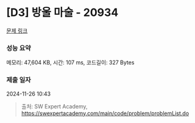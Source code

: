 # [D3] 방울 마술 - 20934 

[문제 링크](https://swexpertacademy.com/main/code/problem/problemDetail.do?contestProbId=AY9QTGqqcckDFAVF) 

### 성능 요약

메모리: 47,604 KB, 시간: 107 ms, 코드길이: 327 Bytes

### 제출 일자

2024-11-26 10:43



> 출처: SW Expert Academy, https://swexpertacademy.com/main/code/problem/problemList.do